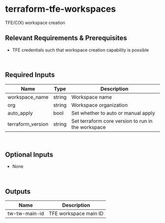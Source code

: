 # terraform-tfe-workspaces
TFE/C(X) workspace creation

## Relevant Requirements & Prerequisites
* TFE credentials such that workspace creation capability is possible
<p>&nbsp;</p>

## Required Inputs
| Name | Type | Description |
| - | -- | --- |
| workspace_name | string | Workspace name |
| org | string | Workspace organization |
| auto_apply | bool | Set whether to auto or manual apply |
| terraform_version | string | Set terraform core version to run in the workspace |
<p>&nbsp;</p>

## Optional Inputs
* None
<p>&nbsp;</p>

## Outputs
| Name | Description |
| - | -- |
| tw-tw-main-id | TFE workspace main ID |
